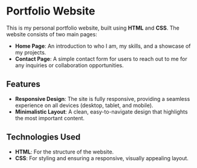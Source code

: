 # Portfolio Website

This is my personal portfolio website, built using **HTML** and **CSS**. The website consists of two main pages:

- **Home Page**: An introduction to who I am, my skills, and a showcase of my projects.
- **Contact Page**: A simple contact form for users to reach out to me for any inquiries or collaboration opportunities.

## Features

- **Responsive Design**: The site is fully responsive, providing a seamless experience on all devices (desktop, tablet, and mobile).
- **Minimalistic Layout**: A clean, easy-to-navigate design that highlights the most important content.

## Technologies Used

- **HTML**: For the structure of the website.
- **CSS**: For styling and ensuring a responsive, visually appealing layout.
